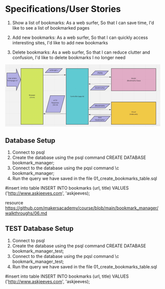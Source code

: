 # Specifications/User Stories
1. Show a list of bookmarks:
As a web surfer,
So that I can save time,
I'd like to see a list of bookmarked pages

2. Add new bookmarks:
As a web surfer,
So that I can quickly access interesting sites,
I'd like to add new bookmarks

3. Delete bookmarks:
As a web surfer,
So that I can reduce clutter and confusion,
I'd like to delete bookmarks I no longer need


![mvc model](./mvc_model.jpg)

Database Setup
--------------
1. Connect to psql
2. Create the database using the psql command CREATE DATABASE bookmark_manager;
3. Connect to the database using the pqsl command \c bookmark_manager;
4. Run the query we have saved in the file 01_create_bookmarks_table.sql

#insert into table
INSERT INTO bookmarks (url, title) VALUES ('http://www.askjeeves.com', 'askjeeves);

resource
https://github.com/makersacademy/course/blob/main/bookmark_manager/walkthroughs/06.md

TEST Database Setup
--------------
1. Connect to psql
2. Create the database using the psql command CREATE DATABASE bookmark_manager_test;
3. Connect to the database using the pqsl command \c bookmark_manager_test;
4. Run the query we have saved in the file 01_create_bookmarks_table.sql

#insert into table
INSERT INTO bookmarks (url, title) VALUES ('http://www.askjeeves.com', 'askjeeves);